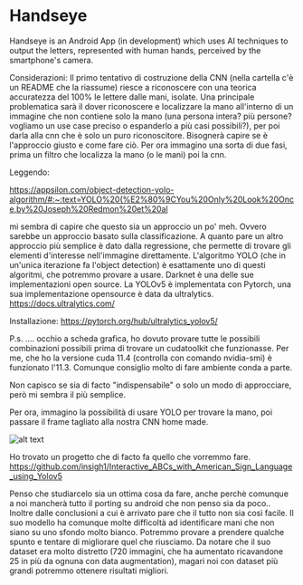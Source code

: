 # Handseye
Handseye is an Android App (in development) which uses AI techniques to output the letters, represented with human hands, perceived by the smartphone's camera.

Considerazioni:
Il primo tentativo di costruzione della CNN (nella cartella c'è un README che la riassume) riesce a riconoscere con una teorica accuratezza del 100% le lettere dalle mani, isolate. Una principale problematica sarà il dover riconoscere e localizzare la mano all'interno di un immagine che non contiene solo la mano (una persona intera? più persone? vogliamo un use case preciso o espanderlo a più casi possibili?), per poi darla alla cnn che è solo un puro riconoscitore. 
Bisognerà capire se è l'approccio giusto e come fare ciò.
Per ora immagino una sorta di due fasi, prima un filtro che localizza la mano (o le mani) poi la cnn.

Leggendo:

 https://appsilon.com/object-detection-yolo-algorithm/#:~:text=YOLO%20(%E2%80%9CYou%20Only%20Look%20Once,by%20Joseph%20Redmon%20et%20al 

mi sembra di capire che questo sia un approccio un po' meh. Ovvero sarebbe un approccio basato sulla classificazione.
A quanto pare un altro approccio più semplice è dato dalla regressione, che permette di trovare gli elementi d'interesse nell'immagine direttamente. L'algoritmo YOLO (che in un'unica iterazione fa l'object detection) è esattamente uno di questi algoritmi, che potremmo provare a usare. Darknet è una delle sue implementazioni open source.
La YOLOv5 è implementata con Pytorch, una sua implementazione opensource è data da ultralytics.
 https://docs.ultralytics.com/

Installazione:
 https://pytorch.org/hub/ultralytics_yolov5/

P.s. .... occhio a scheda grafica, ho dovuto provare tutte le possibili combinazioni possibili prima di trovare un cudatoolkit che funzionasse. Per me, che ho la versione cuda 11.4 (controlla con comando nvidia-smi) è funzionato l'11.3. Comunque consiglio molto di fare ambiente conda a parte.

Non capisco se sia di facto "indispensabile" o solo un modo di approcciare, però mi sembra il più semplice.

Per ora, immagino la possibilità di usare YOLO per trovare la mano, poi passare il frame tagliato alla nostra CNN home made.

![alt text](https://miro.medium.com/max/696/1*_qslg8EKUDPhin0nVum_ug.png)


Ho trovato un progetto che di facto fa quello che vorremmo fare. 
 https://github.com/insigh1/Interactive_ABCs_with_American_Sign_Language_using_Yolov5

Penso che studiarcelo sia un ottima cosa da fare, anche perchè comunque a noi mancherà tutto il porting su android che non penso sia da poco.. Inoltre dalle conclusioni a cui è arrivato pare che il tutto non sia così facile. Il suo modello ha comunque molte difficoltà ad identificare mani che non siano su uno sfondo molto bianco. Potremmo provare a prendere qualche spunto e tentare di migliorare quel che riusciamo.
Da notare che il suo dataset era molto distretto (720 immagini, che ha aumentato ricavandone 25 in più da ognuna con data augmentation), magari noi con dataset più grandi potremmo ottenere risultati migliori.

